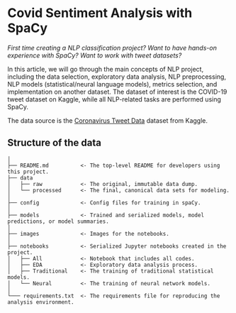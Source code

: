#  Covid Sentiment Analysis with SpaCy

*First time creating a NLP classification project? Want to have hands-on experience with SpaCy? Want to work with tweet datasets?*

In this article, we will go through the main concepts of NLP project, including the data selection, exploratory data analysis, 
NLP preprocessing, NLP models (statistical/neural language models), metrics selection, and implementation on another dataset. 
The dataset of interest is the COVID-19 tweet dataset on Kaggle, while all NLP-related tasks are performed using SpaCy.

The data source is the [Coronavirus Tweet Data](https://www.kaggle.com/datatattle/covid-19-nlp-text-classification) dataset 
from Kaggle.

## Structure of the data
```
│
├── README.md          <- The top-level README for developers using this project.
├── data
│   ├── raw            <- The original, immutable data dump.
│   └── processed      <- The final, canonical data sets for modeling.
│
├── config             <- Config files for training in spaCy.
│
├── models             <- Trained and serialized models, model predictions, or model summaries.
│
├── images             <- Images for the notebooks.
│
├── notebooks          <- Serialized Jupyter notebooks created in the project.
│   ├── All            <- Notebook that includes all codes.
│   ├── EDA            <- Exploratory data analysis process.
│   ├── Traditional    <- The training of traditional statistical models.
│   └── Neural         <- The training of neural network models.
│
└─── requirements.txt  <- The requirements file for reproducing the analysis environment.

```
